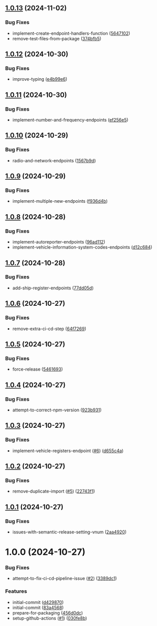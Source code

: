 ## [1.0.13](https://github.com/villeve/traficom-node/compare/v1.0.12...v1.0.13) (2024-11-02)


### Bug Fixes

* implement-create-endpoint-handlers-function ([5647102](https://github.com/villeve/traficom-node/commit/5647102b0faca645af9f6970388a9450d0044c21))
* remove-test-files-from-package ([374bfb5](https://github.com/villeve/traficom-node/commit/374bfb521aa63b48e264f1a6af55dc6b23de92d0))

## [1.0.12](https://github.com/villeve/traficom-node/compare/v1.0.11...v1.0.12) (2024-10-30)


### Bug Fixes

* improve-typing ([e4b99e6](https://github.com/villeve/traficom-node/commit/e4b99e6c1255508d87009d8727a9fc5b871e783e))

## [1.0.11](https://github.com/villeve/traficom-node/compare/v1.0.10...v1.0.11) (2024-10-30)


### Bug Fixes

* implement-number-and-frequency-endpoints ([ef256e5](https://github.com/villeve/traficom-node/commit/ef256e5c7f9a4cd2c04b1a4c52b3d54a1a16ae06))

## [1.0.10](https://github.com/villeve/traficom-node/compare/v1.0.9...v1.0.10) (2024-10-29)


### Bug Fixes

* radio-and-network-endpoints ([1567b9d](https://github.com/villeve/traficom-node/commit/1567b9dd1143c25d1be6d109167f62ba077dc198))

## [1.0.9](https://github.com/villeve/traficom-node/compare/v1.0.8...v1.0.9) (2024-10-29)


### Bug Fixes

* implement-multiple-new-endpoints ([f936d4b](https://github.com/villeve/traficom-node/commit/f936d4b5568f1e7dc30ad660c656984d5ee7fa8a))

## [1.0.8](https://github.com/villeve/traficom-node/compare/v1.0.7...v1.0.8) (2024-10-28)


### Bug Fixes

* implement-autoreporter-endpoints ([96ad112](https://github.com/villeve/traficom-node/commit/96ad1126cad59ec2bbc21dbccae2a81c8f80284d))
* implement-vehicle-information-system-codes-endpoints ([d12c684](https://github.com/villeve/traficom-node/commit/d12c684f73ec1faee5c46a8757f53fa878d85c18))

## [1.0.7](https://github.com/villeve/traficom-node/compare/v1.0.6...v1.0.7) (2024-10-28)


### Bug Fixes

* add-ship-register-endpoints ([77dd05d](https://github.com/villeve/traficom-node/commit/77dd05d31980cbb6f40c74ad720cb835ddafe987))

## [1.0.6](https://github.com/villeve/traficom-node/compare/v1.0.5...v1.0.6) (2024-10-27)


### Bug Fixes

* remove-extra-ci-cd-step ([64f7269](https://github.com/villeve/traficom-node/commit/64f7269e9ad3ff08ad6a30103aa9d26ba3a0d559))

## [1.0.5](https://github.com/villeve/traficom-node/compare/v1.0.4...v1.0.5) (2024-10-27)


### Bug Fixes

* force-release ([5461693](https://github.com/villeve/traficom-node/commit/5461693cdff51de5146b5f1328db346494a58b3e))

## [1.0.4](https://github.com/villeve/traficom-node/compare/v1.0.3...v1.0.4) (2024-10-27)


### Bug Fixes

* attempt-to-correct-npm-version ([923b931](https://github.com/villeve/traficom-node/commit/923b9313adb2fdc0e90832a9ee4b4723688f6f0b))

## [1.0.3](https://github.com/villeve/traficom-node/compare/v1.0.2...v1.0.3) (2024-10-27)


### Bug Fixes

* implement-vehicle-registers-endpoint ([#6](https://github.com/villeve/traficom-node/issues/6)) ([d655c4a](https://github.com/villeve/traficom-node/commit/d655c4aa9d3070a6ce958f05f5f18be16f191dec))

## [1.0.2](https://github.com/villeve/traficom-node/compare/v1.0.1...v1.0.2) (2024-10-27)


### Bug Fixes

* remove-duplicate-import ([#5](https://github.com/villeve/traficom-node/issues/5)) ([22743f1](https://github.com/villeve/traficom-node/commit/22743f1ac2f0ac5b29fcb6561697e1d478400f6e))

## [1.0.1](https://github.com/villeve/traficom-node/compare/v1.0.0...v1.0.1) (2024-10-27)


### Bug Fixes

* issues-with-semantic-release-setting-vnum ([2aa4920](https://github.com/villeve/traficom-node/commit/2aa4920eb6df40f10aaaf7c5a14da019fecac4ad))

# 1.0.0 (2024-10-27)


### Bug Fixes

* attempt-to-fix-ci-cd-pipeline-issue ([#2](https://github.com/villeve/traficom-node/issues/2)) ([3389dc1](https://github.com/villeve/traficom-node/commit/3389dc17f564fdd2ff5ab6f73d77d30ef9e9323d))


### Features

* initial-commit ([d429870](https://github.com/villeve/traficom-node/commit/d429870078606c43ff3a9866a25e6c59a457707a))
* initial-commit ([83a4568](https://github.com/villeve/traficom-node/commit/83a456811ae99fa527b51bcc1a697637fccaf0a6))
* prepare-for-packaging ([456d0dc](https://github.com/villeve/traficom-node/commit/456d0dc54443f56bf6152aaa13e30401451fc48b))
* setup-github-actions ([#1](https://github.com/villeve/traficom-node/issues/1)) ([030fe8b](https://github.com/villeve/traficom-node/commit/030fe8bc84cedbc66cc90560644bab7ade0d4d05))
